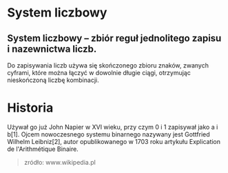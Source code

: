<h1> System liczbowy</h1>


<h2>System liczbowy – zbiór reguł jednolitego zapisu i nazewnictwa liczb.</h2>

<p>Do zapisywania liczb używa się skończonego zbioru znaków, zwanych cyframi, które można łączyć w dowolnie długie ciągi, otrzymując nieskończoną liczbę kombinacji.</p>

<h1>Historia</h1>

<p>Używał go już John Napier w XVI wieku, przy czym 0 i 1 zapisywał jako a i b[1]. Ojcem nowoczesnego systemu binarnego nazywany jest Gottfried Wilhelm Leibniz[2], autor opublikowanego w 1703 roku artykułu Explication de l'Arithmétique Binaire.</p>



<blockquote>
zródło: www.wikipedia.pl</blockquote>
